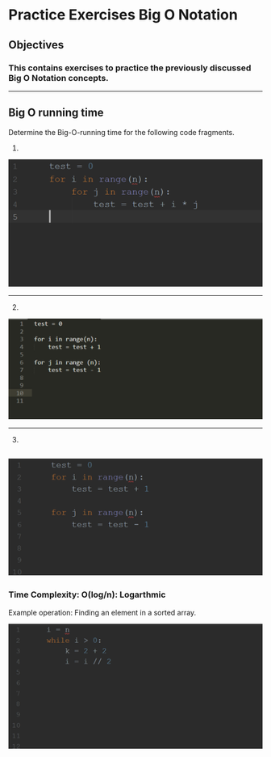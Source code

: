 # Practice Exercises Big O Notation

## Objectives
### This contains exercises to practice the previously discussed Big O Notation concepts.

---

## Big O running time

Determine the Big-O-running time for the following code fragments.

1. 
![](/assets/2big_O_01.png)

---
2. 
![](/assets/2Big_O_02a.png)

---
3.
![](/assets/2big_O_02.png)
---
### Time Complexity: O(log/n): Logarthmic
Example operation: Finding an element in a sorted array.

![](/assets/2big_O_03.png)


